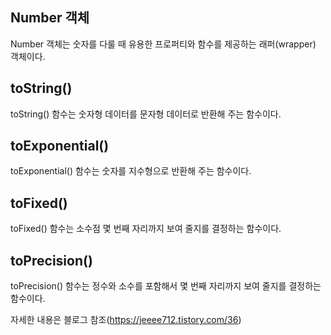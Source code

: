 ## Number 객체

Number 객체는 숫자를 다룰 때 유용한 프로퍼티와 함수를 제공하는 래퍼(wrapper) 객체이다.

## toString()

toString() 함수는 숫자형 데이터를 문자형 데이터로 반환해 주는 함수이다.

## toExponential()

toExponential() 함수는 숫자를 지수형으로 반환해 주는 함수이다.

## toFixed()

toFixed() 함수는 소수점 몇 번째 자리까지 보여 줄지를 결정하는 함수이다.

## toPrecision()

toPrecision() 함수는 정수와 소수를 포함해서 몇 번째 자리까지 보여 줄지를 결정하는 함수이다.

자세한 내용은 블로그 참조(https://jeeee712.tistory.com/36)
